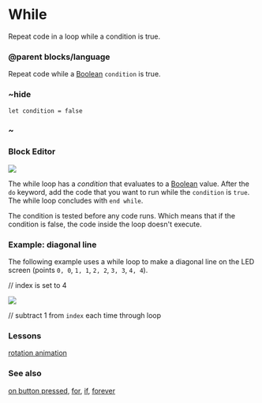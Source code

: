 # While

Repeat code in a loop while a condition is true.

### @parent blocks/language
 

Repeat code while a [Boolean](/reference/types/boolean) `condition` is true.

### ~hide

```
let condition = false
```

### ~

### Block Editor

![](/static/mb/string-0.png)

The while loop has a *condition* that evaluates to a [Boolean](/reference/types/boolean) value. After the `do` keyword, add the code that you want to run while the `condition` is `true`. The while loop concludes with `end while`.

The condition is tested before any code runs. Which means that if the condition is false, the code inside the loop doesn't execute.

### Example: diagonal line

The following example uses a while loop to make a diagonal line on the LED screen (points `0, 0`, `1, 1`, `2, 2`, `3, 3`, `4, 4`).

// index is set to 4

![](/static/mb/blocks/var-10.png)

// subtract 1 from `index` each time through loop

### Lessons

[rotation animation](/lessons/rotation-animation)

### See also

[on button pressed](/reference/input/on-button-pressed), [for](/reference/loops/for), [if](/reference/logic/if), [forever](/reference/basic/forever)

